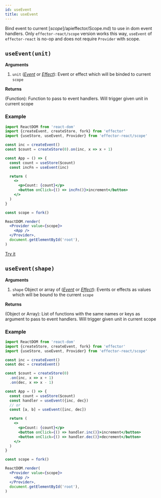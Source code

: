 ```yaml
---
id: useEvent
title: useEvent
---
```


Bind event to current [_scope_]/apieffector/Scope.md) to use in dom event handlers.
Only `effector-react/scope` version works this way, `useEvent` of `effector-react` is no-op and does not require `Provider` with scope.

## `useEvent(unit)`

**Arguments**

1. `unit` ([_Event_](docs/api/effector/Event.md) or [_Effect_](docs/api/effector/Effect.md)): Event or effect which will be binded to current `scope`

**Returns**

(Function): Function to pass to event handlers. Will trigger given unit in current scope

### Example

```jsx
import ReactDOM from 'react-dom'
import {createEvent, createStore, fork} from 'effector'
import {useStore, useEvent, Provider} from 'effector-react/scope'

const inc = createEvent()
const $count = createStore(0).on(inc, x => x + 1)

const App = () => {
  const count = useStore($count)
  const incFn = useEvent(inc)

  return (
    <>
      <p>Count: {count}</p>
      <button onClick={() => incFn()}>increment</button>
    </>
  )
}

const scope = fork()

ReactDOM.render(
  <Provider value={scope}>
    <App />
  </Provider>,
  document.getElementById('root'),
)
```

[Try it](https://share.effector.dev/GyiJvLdo)

## `useEvent(shape)`

**Arguments**

1. `shape` Object or array of ([_Event_](docs/api/effector/Event.md) or [_Effect_](docs/api/effector/Effect.md)): Events or effects as values which will be bound to the current `scope`

**Returns**

(Object or Array): List of functions with the same names or keys as argument to pass to event handlers. Will trigger given unit in current scope

### Example

```jsx
import ReactDOM from 'react-dom'
import {createStore, createEvent, fork} from 'effector'
import {useStore, useEvent, Provider} from 'effector-react/scope'

const inc = createEvent()
const dec = createEvent()

const $count = createStore(0)
  .on(inc, x => x + 1)
  .on(dec, x => x - 1)

const App = () => {
  const count = useStore($count)
  const handler = useEvent({inc, dec})
  // or
  const [a, b] = useEvent([inc, dec])

  return (
    <>
      <p>Count: {count}</p>
      <button onClick={() => handler.inc()}>increment</button>
      <button onClick={() => handler.dec()}>decrement</button>
    </>
  )
}

const scope = fork()

ReactDOM.render(
  <Provider value={scope}>
    <App />
  </Provider>,
  document.getElementById('root'),
)
```
